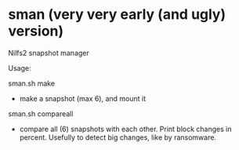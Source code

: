 # sman (very very early (and ugly) version)
Nilfs2 snapshot manager

Usage: 

sman.sh make
- make a snapshot (max 6), and mount it

sman.sh compareall 
- compare all (6) snapshots with each other. Print block changes in percent. Usefully to detect big changes, like by ransomware.
